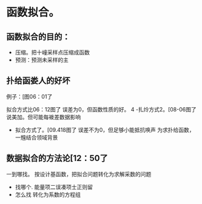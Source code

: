 # 函数拟合。

## 函数拟合的目的：

- 压缩。把十㠉采样点压缩成函数
- 预测：预测未采样的主

## 扑给函娄人的好坏

例子：[图06：01了

拟合方式比06：12图了
误差为0，但函数性质的好。 4
-扎炩方式2。[08-06图了
说美加。但可能每袯差数据影响
- 拟合方式了。[09.418图了
误差不为0，但足够小能抵抗唤声
为求扑给函数，一韑结合领域背景

## 数据拟合的方法论[12：50了

一到哪找。
按设计基函数，把拟合问题转化为求解采数的问题
- 找哪个.
能量项二误凑项士正则留
- 怎么找
转化为系数的方程组
